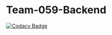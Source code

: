 # Team-059-Backend

[![Codacy Badge](https://api.codacy.com/project/badge/Grade/947d9d16fb9149a3a5fae725d701e967)](https://app.codacy.com/gh/BuildForSDGCohort2/Team-059-Backend?utm_source=github.com&utm_medium=referral&utm_content=BuildForSDGCohort2/Team-059-Backend&utm_campaign=Badge_Grade_Dashboard)